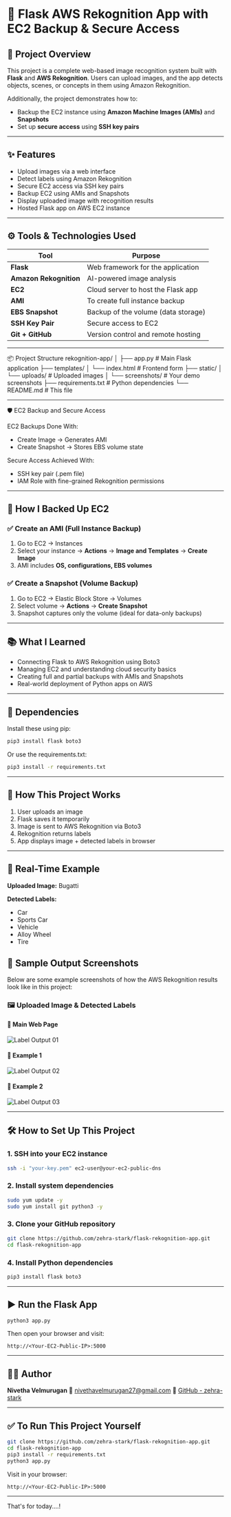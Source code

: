 # 🚀 Flask AWS Rekognition App with EC2 Backup & Secure Access

## 📌 Project Overview

This project is a complete web-based image recognition system built with **Flask** and **AWS Rekognition**. Users can upload images, and the app detects objects, scenes, or concepts in them using Amazon Rekognition.

Additionally, the project demonstrates how to:
- Backup the EC2 instance using **Amazon Machine Images (AMIs)** and **Snapshots**
- Set up **secure access** using **SSH key pairs**

---

## ✨ Features

- Upload images via a web interface
- Detect labels using Amazon Rekognition
- Secure EC2 access via SSH key pairs
- Backup EC2 using AMIs and Snapshots
- Display uploaded image with recognition results
- Hosted Flask app on AWS EC2 instance

---

## ⚙️ Tools & Technologies Used

| Tool               | Purpose                                           |
|--------------------|---------------------------------------------------|
| **Flask**          | Web framework for the application                 |
| **Amazon Rekognition** | AI-powered image analysis                    |
| **EC2**            | Cloud server to host the Flask app                |
| **AMI**            | To create full instance backup                    |
| **EBS Snapshot**   | Backup of the volume (data storage)               |
| **SSH Key Pair**   | Secure access to EC2                              |
| **Git + GitHub**   | Version control and remote hosting                |

---

📦 Project Structure
rekognition-app/
│
├── app.py                    # Main Flask application
├── templates/
│   └── index.html            # Frontend form
├── static/
│   └── uploads/              # Uploaded images
│   └── screenshots/          # Your demo screenshots
├── requirements.txt          # Python dependencies
└── README.md                 # This file

---

🛡️ EC2 Backup and Secure Access

EC2 Backups Done With:

- Create Image → Generates AMI
- Create Snapshot → Stores EBS volume state

Secure Access Achieved With:
- SSH key pair (.pem file)
- IAM Role with fine-grained Rekognition permissions

---

## 💾 How I Backed Up EC2

### ✅ Create an AMI (Full Instance Backup)
1. Go to EC2 → Instances  
2. Select your instance → **Actions** → **Image and Templates** → **Create Image**  
3. AMI includes **OS, configurations, EBS volumes**

### ✅ Create a Snapshot (Volume Backup)
1. Go to EC2 → Elastic Block Store → Volumes  
2. Select volume → **Actions** → **Create Snapshot**  
3. Snapshot captures only the volume (ideal for data-only backups)

---

## 📚 What I Learned

- Connecting Flask to AWS Rekognition using Boto3
- Managing EC2 and understanding cloud security basics
- Creating full and partial backups with AMIs and Snapshots
- Real-world deployment of Python apps on AWS

---

## 📂 Dependencies

Install these using pip:

```bash
pip3 install flask boto3
````

Or use the requirements.txt:

```bash
pip3 install -r requirements.txt
```

---

## 🚀 How This Project Works

1. User uploads an image
2. Flask saves it temporarily
3. Image is sent to AWS Rekognition via Boto3
4. Rekognition returns labels
5. App displays image + detected labels in browser

---

## 🧪 Real-Time Example

**Uploaded Image:** Bugatti

**Detected Labels:**

* Car
* Sports Car
* Vehicle
* Alloy Wheel
* Tire

## 📸 Sample Output Screenshots

Below are some example screenshots of how the AWS Rekognition results look like in this project:

### 🖼️ Uploaded Image & Detected Labels

#### 🔹 Main Web Page
![Label Output 01](Label-02.png)

#### 🔹 Example 1
![Label Output 02](Label-01.png)

#### 🔹 Example 2
![Label Output 03](Label-03.png)

---

## 🛠️ How to Set Up This Project

### 1. SSH into your EC2 instance

```bash
ssh -i "your-key.pem" ec2-user@your-ec2-public-dns
```

### 2. Install system dependencies

```bash
sudo yum update -y
sudo yum install git python3 -y
```

### 3. Clone your GitHub repository

```bash
git clone https://github.com/zehra-stark/flask-rekognition-app.git
cd flask-rekognition-app
```

### 4. Install Python dependencies

```bash
pip3 install flask boto3
```

---

## ▶️ Run the Flask App

```bash
python3 app.py
```

Then open your browser and visit:

```text
http://<Your-EC2-Public-IP>:5000
```

---

## 👩‍💻 Author

**Nivetha Velmurugan**
📧 [nivethavelmurugan27@gmail.com](mailto:nivethavelmurugan27@gmail.com)
🔗 [GitHub - zehra-stark](https://github.com/zehra-stark)

---

## ✅ To Run This Project Yourself

```bash
git clone https://github.com/zehra-stark/flask-rekognition-app.git
cd flask-rekognition-app
pip3 install -r requirements.txt
python3 app.py
```

Visit in your browser:

```text
http://<Your-EC2-Public-IP>:5000
```

---
That's for today....!
